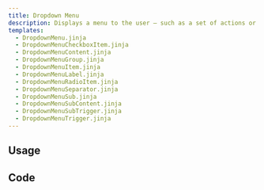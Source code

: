 ```yaml
---
title: Dropdown Menu
description: Displays a menu to the user — such as a set of actions or functions — triggered by a button.
templates:
  - DropdownMenu.jinja
  - DropdownMenuCheckboxItem.jinja
  - DropdownMenuContent.jinja
  - DropdownMenuGroup.jinja
  - DropdownMenuItem.jinja
  - DropdownMenuLabel.jinja
  - DropdownMenuRadioItem.jinja
  - DropdownMenuSeparator.jinja
  - DropdownMenuSub.jinja
  - DropdownMenuSubContent.jinja
  - DropdownMenuSubTrigger.jinja
  - DropdownMenuTrigger.jinja
---
```


<TabPreview component="Alert" template="examples/dropdown_menu.html"/>

<Prose>

## Usage

</Prose>

<IncludeTemplate template="examples/dropdown_menu.html"/>

<Prose>

## Code
</Prose>

<IncludeComponents :components="{{ metadata.templates }}" />

